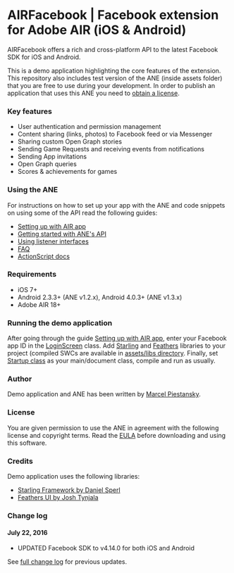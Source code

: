 # AIRFacebook | Facebook extension for Adobe AIR (iOS & Android)

AIRFacebook offers a rich and cross-platform API to the latest Facebook SDK for iOS and Android.

This is a demo application highlighting the core features of the extension. This repository also includes test version of the ANE (inside assets folder) that you are free to use during your development. In order to publish an application that uses this ANE you need to [obtain a license](https://gumroad.com/l/airFB).

### Key features

* User authentication and permission management
* Content sharing (links, photos) to Facebook feed or via Messenger
* Sharing custom Open Graph stories
* Sending Game Requests and receiving events from notifications
* Sending App invitations
* Open Graph queries
* Scores & achievements for games

### Using the ANE

For instructions on how to set up your app with the ANE and code snippets on using some of the API read the following guides:
* [Setting up with AIR app](http://marpies.com/2015/09/setup-adobe-air-with-facebook/)
* [Getting started with ANE's API](http://marpies.com/2015/09/getting-started-with-airfacebook-api/)
* [Using listener interfaces](http://marpies.com/2015/09/using-airfacebook-listener-interfaces/)
* [FAQ](http://marpies.com/2015/09/airfacebook-faq/)
* [ActionScript docs](http://nativeextensions.marpies.com/facebook/docs/)

### Requirements

* iOS 7+
* Android 2.3.3+ (ANE v1.2.x), Android 4.0.3+ (ANE v1.3.x)
* Adobe AIR 18+

### Running the demo application

After going through the guide [Setting up with AIR app](http://marpies.com/2015/09/setup-adobe-air-with-facebook/), enter your Facebook app ID in the [LoginScreen](src/com/marpies/demo/facebook/screens/LoginScreen.as#L65) class. Add [Starling](http://gamua.com/starling/) and [Feathers](http://feathersui.com) libraries to your project (compiled SWCs are available in [assets/libs directory](assets/libs). Finally, set [Startup class](https://github.com/marpies/AIRFacebook-ANE/blob/master/src/Startup.as) as your main/document class, compile and run as usually.

### Author

Demo application and ANE has been written by [Marcel Piestansky](http://marpies.com).

### License

You are given permission to use the ANE in agreement with the following license and copyright terms.
Read the [EULA](LICENSE.txt) before downloading and using this software.

### Credits

Demo application uses the following libraries:
* [Starling Framework by Daniel Sperl](https://twitter.com/PrimaryFeather)
* [Feathers UI by Josh Tynjala](https://twitter.com/joshtynjala)

### Change log

#### July 22, 2016

* UPDATED Facebook SDK to v4.14.0 for both iOS and Android

See [full change log](http://nativeextensions.marpies.com/facebook/changelog.txt) for previous updates.
